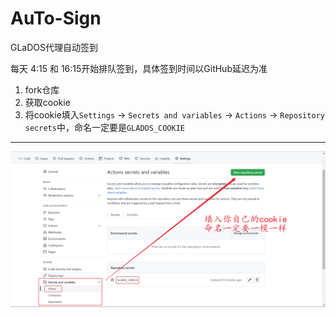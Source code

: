 # AuTo-Sign

GLaDOS代理自动签到

每天 4:15 和 16:15开始排队签到，具体签到时间以GitHub延迟为准 

1. fork仓库
2. 获取cookie
3. 将cookie填入`Settings` -> `Secrets and variables` -> `Actions` -> `Repository secrets`中，命名一定要是`GLADOS_COOKIE`


---
![](./images/img-1.png)